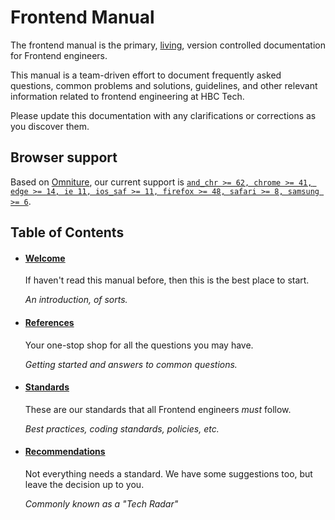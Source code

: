# Frontend Manual

The frontend manual is the primary, [living](https://en.wikipedia.org/wiki/Living_document), version controlled documentation for Frontend engineers.

This manual is a team-driven effort to document frequently asked questions, common problems and solutions, guidelines, and other relevant information related to frontend engineering at HBC Tech.

Please update this documentation with any clarifications or corrections as you discover them.


## Browser support
Based on [Omniture](https://sc5.omniture.com/x/5_62rmc), our current support is [`and_chr >= 62, chrome >= 41, edge >= 14, ie 11, ios_saf >= 11, firefox >= 48, safari >= 8, samsung >= 6`](http://browserl.ist/?q=and_chr+%3E%3D+62%2C+chrome+%3E%3D+41%2C+edge+%3E%3D+14%2C+ie+11%2C+ios_saf+%3E%3D+11%2C+firefox+%3E%3D+48%2C+safari+%3E%3D+8%2C+samsung+%3E%3D+6).

## Table of Contents

+ #### [Welcome](./onboarding)
    If haven't read this manual before, then this is the best place to start.

    *An introduction, of sorts.*

+ #### [References](./references)
    Your one-stop shop for all the questions you may have.

    *Getting started and answers to common questions.*

+ #### [Standards](./standards)
    These are our standards that all Frontend engineers *must* follow.

    *Best practices, coding standards, policies, etc.*
+ #### [Recommendations](./recommendations)
    Not everything needs a standard. We have some suggestions too, but leave the decision up to you.

    *Commonly known as a "Tech Radar"*